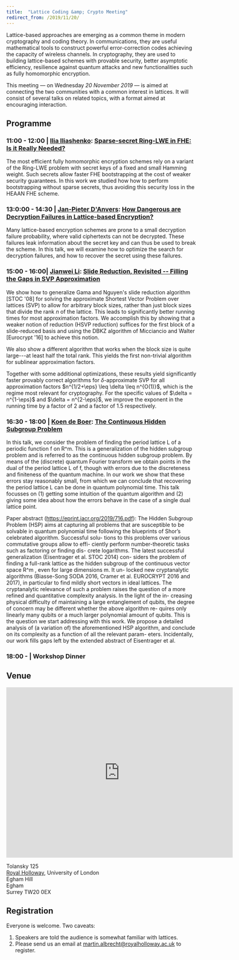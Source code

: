 ```yaml
---
title:  "Lattice Coding &amp; Crypto Meeting"
redirect_from: /2019/11/20/
---
```


Lattice-based approaches are emerging as a common theme in modern cryptography and coding theory. In communications, they are useful mathematical tools to construct powerful error-correction codes achieving the capacity of wireless channels. In cryptography, they are used to building lattice-based schemes with provable security, better asymptotic efficiency, resilience against quantum attacks and new functionalities such as fully homomorphic encryption.

This meeting — on Wednesday *20 November 2019* — is aimed at connecting the two communities with a common interest in lattices. It will consist of several talks on related topics, with a format aimed at encouraging interaction.

## Programme ##

### <span> 11:00 - 12:00 | [Ilia Iliashenko](https://www.esat.kuleuven.be/cosic/people/ilia-iliashenko/)</span>: [Sparse-secret Ring-LWE in FHE: Is it Really Needed?](/discrete-subgroup/slides/2019-11-20-iliashenko.pdf) ###

The most efficient fully homomorphic encryption schemes rely on a variant of the Ring-LWE problem with secret keys of a fixed and small Hamming weight. Such secrets allow faster FHE bootstrapping at the cost of weaker security guarantees. In this work we studied how how to perform bootstrapping without sparse secrets, thus avoiding this security loss in the HEAAN FHE scheme.

### <span> 13:0:00 - 14:30 | [Jan-Pieter D'Anvers](https://www.esat.kuleuven.be/cosic/people/jan-pieter-danvers/)</span>: [How Dangerous are Decryption Failures in Lattice-based Encryption?](/discrete-subgroup/slides/2019-11-20-danvers.pdf) ###

Many lattice-based encryption schemes are prone to a small decryption failure probability, where valid ciphertexts can not be decrypted. These failures leak information about the secret key and can thus be used to break the scheme. In this talk, we will examine how to optimize the search for decryption failures, and how to recover the secret using these failures.

### <span> 15:00 - 16:00| [Jianwei Li]()</span>: [Slide Reduction, Revisited -- Filling the Gaps in SVP Approximation](/discrete-subgroup/slides/2019-11-20-li.pdf) ###

We show how to generalize Gama and Nguyen's slide reduction algorithm [STOC '08] for solving the approximate Shortest Vector Problem over lattices (SVP) to allow for arbitrary block sizes, rather than just block sizes that divide the rank $n$ of the lattice. This leads to significantly better running times for most approximation factors. We accomplish this by showing that a weaker notion of reduction (HSVP reduction) suffices for the first block of a slide-reduced basis and using the DBKZ algorithm of Micciancio and Walter [Eurocrypt '16] to achieve this notion.
    
We also show a different algorithm that works when the block size is quite large---at least half the total rank. This yields the first non-trivial algorithm for sublinear approximation factors.
    
Together with some additional optimizations, these results yield significantly faster provably correct algorithms for $\delta$-approximate SVP for all approximation factors $n^{1/2+\eps} \leq \delta \leq n^{O(1)}$, which is the regime most relevant for cryptography. For the specific values of $\delta = n^{1-\eps}$ and $\delta = n^{2-\eps}$, we improve the exponent in the running  time by a factor of $2$ and a factor of $1.5$ respectively.

### <span> 16:30 - 18:00 | [Koen de Boer](https://www.cwi.nl/people/koen-de-boer)</span>: [The Continuous Hidden Subgroup Problem](/discrete-subgroup/slides/2019-11-20-de-boer.pdf) ###

In this talk, we consider the problem of finding the period lattice L of a periodic function f on R^m. This is a generalization of the hidden subgroup problem and is referred to as the continuous hidden subgroup problem. By means of the (discrete) quantum Fourier transform we obtain points in the dual of the period lattice L of f, though with errors due to the discreteness and finiteness of the quantum machine. In our work we show that these errors stay reasonably small, from which we can conclude that recovering the period lattice L can be done in quantum polynomial time. This talk focusses on (1) getting some intuition of the quantum algorithm and (2) giving some idea about how the errors behave in the case of a single dual lattice point.

Paper abstract (https://eprint.iacr.org/2019/716.pdf): The Hidden Subgroup Problem (HSP) aims at capturing all problems that are susceptible to be solvable in quantum polynomial time following the blueprints of Shor’s celebrated algorithm. Successful solu- tions to this problems over various commutative groups allow to effi- ciently perform number-theoretic tasks such as factoring or finding dis- crete logarithms. The latest successful generalization (Eisentrager et al. STOC 2014) con- siders the problem of finding a full-rank lattice as the hidden subgroup of the continuous vector space R^m , even for large dimensions m. It un- locked new cryptanalytic algorithms (Biasse-Song SODA 2016, Cramer et al. EUROCRYPT 2016 and 2017), in particular to find mildly short vectors in ideal lattices. The cryptanalytic relevance of such a problem raises the question of a more refined and quantitative complexity analysis. In the light of the in- creasing physical difficulty of maintaining a large entanglement of qubits, the degree of concern may be different whether the above algorithm re- quires only linearly many qubits or a much larger polynomial amount of qubits. This is the question we start addressing with this work. We propose a detailed analysis of (a variation of) the aforementioned HSP algorithm, and conclude on its complexity as a function of all the relevant param- eters. Incidentally, our work fills gaps left by the extended abstract of Eisentrager et al.

### <span> 18:00 - | Workshop Dinner </span> ###

## Venue ##

<iframe src="https://www.google.com/maps/embed?pb=!1m18!1m12!1m3!1d1759.1081035542509!2d-0.5649690130036801!3d51.425935537279926!2m3!1f0!2f0!3f0!3m2!1i1024!2i768!4f13.1!3m3!1m2!1s0x0%3A0xa284ace5bf4462fc!2sDepartment%20of%20Physics!5e0!3m2!1sen!2suk!4v1568123841951!5m2!1sen!2suk" width="600" height="450" frameborder="0" style="border:0;" allowfullscreen=""></iframe>

Tolansky 125  
[Royal Holloway](https://www.royalholloway.ac.uk/home.aspx), University of London  
Egham Hill  
Egham  
Surrey TW20 0EX

## Registration ##

Everyone is welcome. Two caveats:

1. Speakers are told the audience is somewhat familiar with lattices.
2. Please send us an email at <martin.albrecht@royalholloway.ac.uk> to register.
